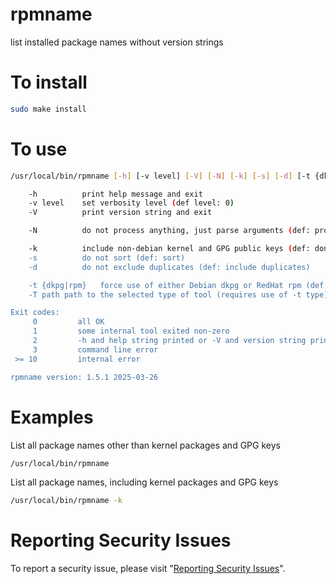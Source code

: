 # rpmname

list installed package names without version strings


# To install

```sh
sudo make install
```


# To use

```sh
/usr/local/bin/rpmname [-h] [-v level] [-V] [-N] [-k] [-s] [-d] [-t {dkpg|rpm} [-T path]]

    -h          print help message and exit
    -v level    set verbosity level (def level: 0)
    -V          print version string and exit

    -N          do not process anything, just parse arguments (def: process something)

    -k          include non-debian kernel and GPG public keys (def: don't)
    -s          do not sort (def: sort)
    -d          do not exclude duplicates (def: include duplicates)

    -t {dkpg|rpm}   force use of either Debian dkpg or RedHat rpm (def: try dkpg then try rpm)
    -T path	path to the selected type of tool (requires use of -t type)

Exit codes:
     0         all OK
     1         some internal tool exited non-zero
     2         -h and help string printed or -V and version string printed
     3         command line error
 >= 10         internal error

rpmname version: 1.5.1 2025-03-26
```


# Examples

List all package names other than kernel packages and GPG keys

```sh
/usr/local/bin/rpmname
```

List all package names, including kernel packages and GPG keys

```sh
/usr/local/bin/rpmname -k
```


# Reporting Security Issues

To report a security issue, please visit "[Reporting Security Issues](https://github.com/lcn2/rpmname/security/policy)".

